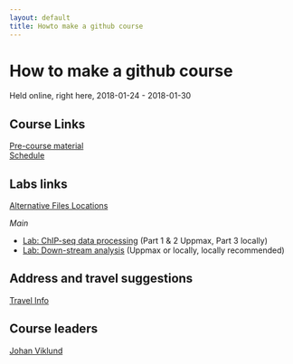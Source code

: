 ```yaml
---
layout: default
title: Howto make a github course
---
```


# How to make a github course
Held online, right here, 2018-01-24 - 2018-01-30

## Course Links
[Pre-course material](precourse)   
[Schedule](schedule)  


## Labs links
[Alternative Files Locations](box)  

*Main*
* [Lab: ChIP-seq data processing](labs/processing) (Part 1 & 2 Uppmax, Part 3 locally)
* [Lab: Down-stream analysis](labs/diffBinding)  (Uppmax or locally, locally recommended)


## Address and travel suggestions
[Travel Info](travel)  

## Course leaders
[Johan Viklund](http://nbis.se/about/staff/johan-viklund/)
